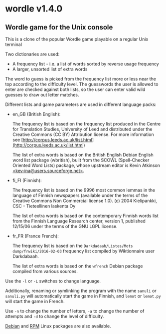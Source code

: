 # wordle v1.4.0
## Wordle game for the Unix console

This is a clone of the popular Wordle game playable on a regular Unix terminal

Two dictionaries are used:

  - A frequency list - i.e. a list of words sorted by reverse usage frequency
  - A larger, unsorted list of extra words

The word to guess is picked from the frequency list more or less near the top according to the difficulty level. The guesswords the user is allowed to enter are checked against both lists, so the user can enter valid wild guesses to draw out letter matches.

Different lists and game parameters are used in different language packs:

  * en_GB (British English):

    The frequency list is based on the frequency list produced in the Centre for Translation Studies, University of Leed and distributed under the Creative Commons (CC BY) Attribution license. For more information see [http://corpus.leeds.ac.uk/list.html](http://corpus.leeds.ac.uk/list.html)

    The list of extra words is based on the British English Debian English word list package (wbritish), built from the SCOWL (Spell-Checker Oriented Word Lists) package, whose upstream editor is Kevin Atkinson [<kev‐ina@users.sourceforge.net>](mailto:<kev‐ina@users.sourceforge.net>).

  * fi_FI (Finnish):

    The frequency list is based on the 9996 most common lemmas in the language of Finnish newspapers (available under the terms of the Creative Commons
    Non Commercial license 1.0). (c) 2004 Kielipankki, CSC - Tieteellinen laskenta Oy

    The list of extra words is based on the contemporary Finnish words list from the Finnish Language Research center, version 1, published 12/15/06 under the terms of the GNU LGPL license.

  * fr_FR (France French):

    The frequency list is based on the ```Darkdadaah/Listes/Mots``` ```dump/frwiki/2016-02-03``` frequency list compiled by Wiktionnaire user Darkdabaah.

    The list of extra words is based on the ```wfrench``` Debian package compiled from various sources.



Use the ```-l``` or ```-L``` switches to change language.

Additionally, renaming or symlinking the program with the name ```sanuli``` or ```sanuli.py``` will automatically start the game in Finnish, and ```lemot``` or ```lemot.py``` will start the game in French.

Use ```-n``` to change the number of letters, ```-a``` to change the number of attempts and ```-d``` to change the level of difficulty.



[Debian](https://github.com/Giraut/ppa) and [RPM](https://github.com/Giraut/rpm) Linux packages are also available.
